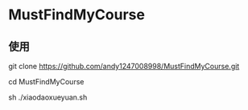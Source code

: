 # MustFindMyCourse

## 使用
git clone https://github.com/andy1247008998/MustFindMyCourse.git

cd MustFindMyCourse

sh ./xiaodaoxueyuan.sh
